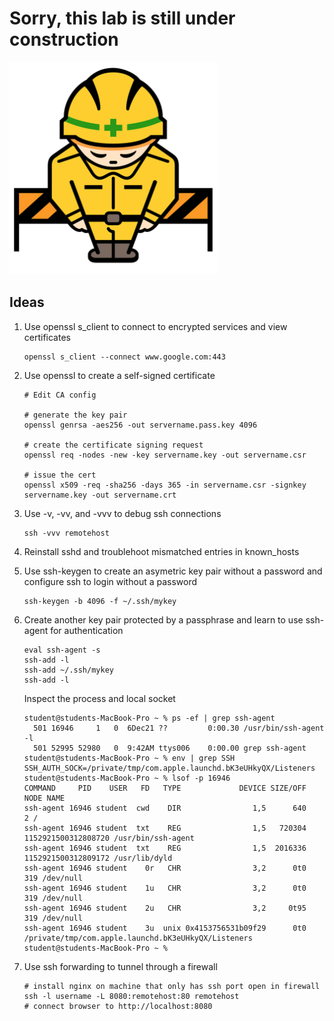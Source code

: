 # Sorry, this lab is still under construction

![Image of construction sign](../ConstructionSign.png)

## Ideas

1. Use openssl s_client to connect to encrypted services and view certificates
   ```
   openssl s_client --connect www.google.com:443
   ```
1. Use openssl to create a self-signed certificate
   ```
   # Edit CA config

   # generate the key pair
   openssl genrsa -aes256 -out servername.pass.key 4096

   # create the certificate signing request
   openssl req -nodes -new -key servername.key -out servername.csr

   # issue the cert
   openssl x509 -req -sha256 -days 365 -in servername.csr -signkey servername.key -out servername.crt
   ```

1. Use -v, -vv, and -vvv to debug ssh connections
   ```
   ssh -vvv remotehost
   ```

1. Reinstall sshd and troublehoot mismatched entries in known_hosts

1. Use ssh-keygen to create an asymetric key pair without a password and configure ssh to login without a password
   ```
   ssh-keygen -b 4096 -f ~/.ssh/mykey
   ```

1. Create another key pair protected by a passphrase and learn to use ssh-agent for authentication
   ```
   eval ssh-agent -s
   ssh-add -l
   ssh-add ~/.ssh/mykey
   ssh-add -l
   ```
   Inspect the process and local socket
   ```
   student@students-MacBook-Pro ~ % ps -ef | grep ssh-agent  
     501 16946     1   0  6Dec21 ??         0:00.30 /usr/bin/ssh-agent -l
     501 52995 52980   0  9:42AM ttys006    0:00.00 grep ssh-agent
   student@students-MacBook-Pro ~ % env | grep SSH           
   SSH_AUTH_SOCK=/private/tmp/com.apple.launchd.bK3eUHkyQX/Listeners
   student@students-MacBook-Pro ~ % lsof -p 16946
   COMMAND     PID    USER   FD   TYPE             DEVICE SIZE/OFF                NODE NAME
   ssh-agent 16946 student  cwd    DIR                1,5      640                   2 /
   ssh-agent 16946 student  txt    REG                1,5   720304 1152921500312808720 /usr/bin/ssh-agent
   ssh-agent 16946 student  txt    REG                1,5  2016336 1152921500312809172 /usr/lib/dyld
   ssh-agent 16946 student    0r   CHR                3,2      0t0                 319 /dev/null
   ssh-agent 16946 student    1u   CHR                3,2      0t0                 319 /dev/null
   ssh-agent 16946 student    2u   CHR                3,2     0t95                 319 /dev/null
   ssh-agent 16946 student    3u  unix 0x4153756531b09f29      0t0                     /private/tmp/com.apple.launchd.bK3eUHkyQX/Listeners
   student@students-MacBook-Pro ~ % 
   ```

1. Use ssh forwarding to tunnel through a firewall
   ```
   # install nginx on machine that only has ssh port open in firewall
   ssh -l username -L 8080:remotehost:80 remotehost
   # connect browser to http://localhost:8080
   ```
